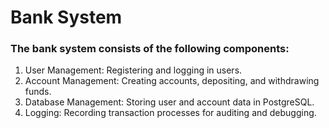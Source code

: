 # Bank System

### The bank system consists of the following components:

1. User Management: Registering and logging in users.
2. Account Management: Creating accounts, depositing, and withdrawing funds.
3. Database Management: Storing user and account data in PostgreSQL.
4. Logging: Recording transaction processes for auditing and debugging.
